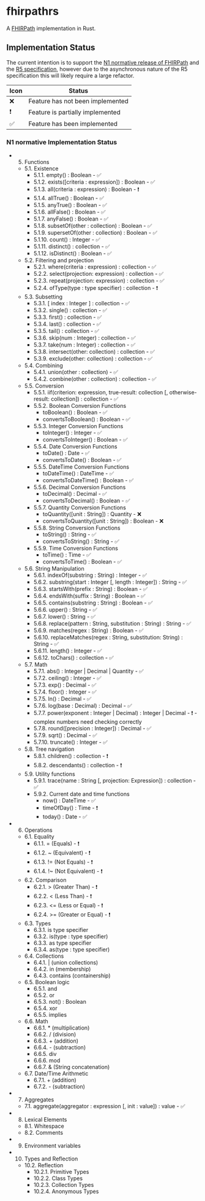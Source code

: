 # fhirpathrs

A [FHIRPath](http://hl7.org/fhirpath/) implementation in Rust.

## Implementation Status

The current intention is to support the [N1 normative release of FHIRPath](https://hl7.org/fhirpath/N1/) and the [R5 specification](https://hl7.org/fhir/R5/fhirpath.html),
however due to the asynchronous nature of the R5 specification this will likely require a large refactor.


| Icon          | Status                           |
|---------------|----------------------------------|
| :x: | Feature has not been implemented |
| :exclamation: | Feature is partially implemented |
|:white_check_mark:| Feature has been implemented     |

### N1 normative Implementation Status

- 5. Functions
  - 5.1. Existence
    - 5.1.1. empty() : Boolean - :white_check_mark:
    - 5.1.2. exists([criteria : expression]) : Boolean - :white_check_mark:
    - 5.1.3. all(criteria : expression) : Boolean - :exclamation:
    - 5.1.4. allTrue() : Boolean - :white_check_mark:
    - 5.1.5. anyTrue() : Boolean - :white_check_mark:
    - 5.1.6. allFalse() : Boolean - :white_check_mark:
    - 5.1.7. anyFalse() : Boolean - :white_check_mark:
    - 5.1.8. subsetOf(other : collection) : Boolean - :white_check_mark:
    - 5.1.9. supersetOf(other : collection) : Boolean - :white_check_mark:
    - 5.1.10. count() : Integer - :white_check_mark:
    - 5.1.11. distinct() : collection - :white_check_mark:
    - 5.1.12. isDistinct() : Boolean - :white_check_mark:
  - 5.2. Filtering and projection
    - 5.2.1. where(criteria : expression) : collection - :white_check_mark:
    - 5.2.2. select(projection: expression) : collection - :white_check_mark:
    - 5.2.3. repeat(projection: expression) : collection - :white_check_mark:
    - 5.2.4. ofType(type : type specifier) : collection - :exclamation:
  - 5.3. Subsetting
    - 5.3.1. [ index : Integer ] : collection - :white_check_mark:
    - 5.3.2. single() : collection - :white_check_mark:
    - 5.3.3. first() : collection - :white_check_mark:
    - 5.3.4. last() : collection - :white_check_mark:
    - 5.3.5. tail() : collection - :white_check_mark:
    - 5.3.6. skip(num : Integer) : collection - :white_check_mark:
    - 5.3.7. take(num : Integer) : collection - :white_check_mark:
    - 5.3.8. intersect(other: collection) : collection - :white_check_mark:
    - 5.3.9. exclude(other: collection) : collection - :white_check_mark:
  - 5.4. Combining
    - 5.4.1. union(other : collection) - :white_check_mark:
    - 5.4.2. combine(other : collection) : collection - :white_check_mark:
  - 5.5. Conversion
    - 5.5.1. iif(criterion: expression, true-result: collection [, otherwise-result: collection]) : collection - :white_check_mark:
    - 5.5.2. Boolean Conversion Functions
      - toBoolean() : Boolean - :white_check_mark:
      - convertsToBoolean() : Boolean - :white_check_mark:
    - 5.5.3. Integer Conversion Functions
      - toInteger() : Integer - :white_check_mark:
      - convertsToInteger() : Boolean - :white_check_mark:
    - 5.5.4. Date Conversion Functions
      - toDate() : Date - :white_check_mark:
      - convertsToDate() : Boolean - :white_check_mark:
    - 5.5.5. DateTime Conversion Functions
      - toDateTime() : DateTime - :white_check_mark:
      - convertsToDateTime() : Boolean - :white_check_mark:
    - 5.5.6. Decimal Conversion Functions
      - toDecimal() : Decimal - :white_check_mark:
      - convertsToDecimal() : Boolean - :white_check_mark:
    - 5.5.7. Quantity Conversion Functions
      - toQuantity([unit : String]) : Quantity - :x:
      - convertsToQuantity([unit : String]) : Boolean - :x:
    - 5.5.8. String Conversion Functions
      - toString() : String - :white_check_mark:
      - convertsToString() : String - :white_check_mark:
    - 5.5.9. Time Conversion Functions
      - toTime() : Time - :white_check_mark:
      - convertsToTime() : Boolean - :white_check_mark:
  - 5.6. String Manipulation
    - 5.6.1. indexOf(substring : String) : Integer - :white_check_mark:
    - 5.6.2. substring(start : Integer [, length : Integer]) : String - :white_check_mark:
    - 5.6.3. startsWith(prefix : String) : Boolean - :white_check_mark:
    - 5.6.4. endsWith(suffix : String) : Boolean - :white_check_mark:
    - 5.6.5. contains(substring : String) : Boolean - :white_check_mark:
    - 5.6.6. upper() : String - :white_check_mark:
    - 5.6.7. lower() : String - :white_check_mark:
    - 5.6.8. replace(pattern : String, substitution : String) : String - :white_check_mark:
    - 5.6.9. matches(regex : String) : Boolean - :white_check_mark:
    - 5.6.10. replaceMatches(regex : String, substitution: String) : String - :white_check_mark:
    - 5.6.11. length() : Integer - :white_check_mark:
    - 5.6.12. toChars() : collection - :white_check_mark:
  - 5.7. Math
    - 5.7.1. abs() : Integer | Decimal | Quantity - :white_check_mark:
    - 5.7.2. ceiling() : Integer - :white_check_mark:
    - 5.7.3. exp() : Decimal - :white_check_mark:
    - 5.7.4. floor() : Integer - :white_check_mark:
    - 5.7.5. ln() : Decimal - :white_check_mark:
    - 5.7.6. log(base : Decimal) : Decimal - :white_check_mark:
    - 5.7.7. power(exponent : Integer | Decimal) : Integer | Decimal - :exclamation: - complex numbers need checking correctly
    - 5.7.8. round([precision : Integer]) : Decimal - :white_check_mark:
    - 5.7.9. sqrt() : Decimal - :white_check_mark:
    - 5.7.10. truncate() : Integer - :white_check_mark:
  - 5.8. Tree navigation
    - 5.8.1. children() : collection - :exclamation:
    - 5.8.2. descendants() : collection - :exclamation:
  - 5.9. Utility functions
    - 5.9.1. trace(name : String [, projection: Expression]) : collection - :white_check_mark:
    - 5.9.2. Current date and time functions
      - now() : DateTime - :white_check_mark:
      - timeOfDay() : Time - :exclamation:
      - today() : Date - :white_check_mark:
- 6. Operations
  - 6.1. Equality
    - 6.1.1. = (Equals) - :exclamation:
    - 6.1.2. ~ (Equivalent) - :exclamation:
    - 6.1.3. != (Not Equals) - :exclamation:
    - 6.1.4. !~ (Not Equivalent) - :exclamation:
  - 6.2. Comparison
    - 6.2.1. > (Greater Than) - :exclamation:
    - 6.2.2. < (Less Than) - :exclamation:
    - 6.2.3. <= (Less or Equal) - :exclamation:
    - 6.2.4. >= (Greater or Equal) - :exclamation:
  - 6.3. Types
    - 6.3.1. is type specifier
    - 6.3.2. is(type : type specifier)
    - 6.3.3. as type specifier
    - 6.3.4. as(type : type specifier)
  - 6.4. Collections
    - 6.4.1. | (union collections)
    - 6.4.2. in (membership)
    - 6.4.3. contains (containership)
  - 6.5. Boolean logic
    - 6.5.1. and
    - 6.5.2. or
    - 6.5.3. not() : Boolean
    - 6.5.4. xor
    - 6.5.5. implies
  - 6.6. Math
    - 6.6.1. * (multiplication)
    - 6.6.2. / (division)
    - 6.6.3. + (addition)
    - 6.6.4. - (subtraction)
    - 6.6.5. div
    - 6.6.6. mod
    - 6.6.7. & (String concatenation)
  - 6.7. Date/Time Arithmetic
    - 6.7.1. + (addition)
    - 6.7.2. - (subtraction)
- 7. Aggregates
  - 7.1. aggregate(aggregator : expression [, init : value]) : value - :white_check_mark:
- 8. Lexical Elements
  - 8.1. Whitespace
  - 8.2. Comments
- 9. Environment variables
- 10. Types and Reflection
  - 10.2. Reflection
    - 10.2.1. Primitive Types
    - 10.2.2. Class Types
    - 10.2.3. Collection Types
    - 10.2.4. Anonymous Types
